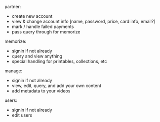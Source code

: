 
partner:
- create new account
- view & change account info [name, password, price, card info, email?]
- mark / handle failed payments
- pass query through for memorize

memorize:
- signin if not already
- query and view anything
- special handling for printables, collections, etc

manage:
- signin if not already
- view, edit, query, and add your own content
- add metadata to your videos

users:
- signin if not already
- edit users
